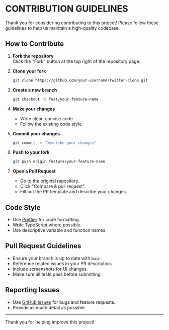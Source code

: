 # CONTRIBUTION GUIDELINES

Thank you for considering contributing to this project! Please follow these guidelines to help us maintain a high-quality codebase.

## How to Contribute

1. **Fork the repository**  
   Click the "Fork" button at the top right of the repository page.

2. **Clone your fork**

   ```sh
   git clone https://github.com/your-username/twitter-clone.git
   ```

3. **Create a new branch**

   ```sh
   git checkout -b feat/your-feature-name
   ```

4. **Make your changes**
   - Write clear, concise code.
   - Follow the existing code style.

5. **Commit your changes**

   ```sh
   git commit -m "Describe your changes"
   ```

6. **Push to your fork**

   ```sh
   git push origin feature/your-feature-name
   ```

7. **Open a Pull Request**
   - Go to the original repository.
   - Click "Compare & pull request".
   - Fill out the PR template and describe your changes.

## Code Style

- Use [Prettier](https://prettier.io/) for code formatting.
- Write TypeScript where possible.
- Use descriptive variable and function names.

## Pull Request Guidelines

- Ensure your branch is up to date with `main`.
- Reference related issues in your PR description.
- Include screenshots for UI changes.
- Make sure all tests pass before submitting.

## Reporting Issues

- Use [GitHub Issues](https://github.com/alihamasdev/twitter-clone/issues) for bugs and feature requests.
- Provide as much detail as possible.

---

Thank you for helping improve this project!
